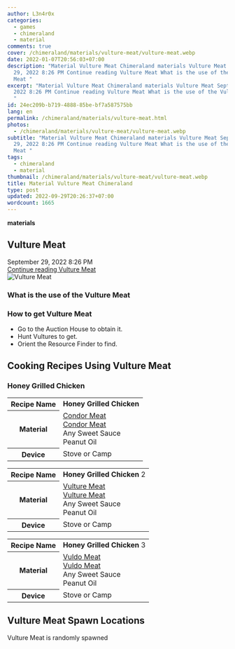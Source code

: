 ```yaml
---
author: L3n4r0x
categories:
  - games
  - chimeraland
  - material
comments: true
cover: /chimeraland/materials/vulture-meat/vulture-meat.webp
date: 2022-01-07T20:56:03+07:00
description: "Material Vulture Meat Chimeraland materials Vulture Meat September
  29, 2022 8:26 PM Continue reading Vulture Meat What is the use of the Vulture
  Meat "
excerpt: "Material Vulture Meat Chimeraland materials Vulture Meat September 29,
  2022 8:26 PM Continue reading Vulture Meat What is the use of the Vulture Meat
  "
id: 24ec209b-b719-4888-85be-bf7a587575bb
lang: en
permalink: /chimeraland/materials/vulture-meat.html
photos:
  - /chimeraland/materials/vulture-meat/vulture-meat.webp
subtitle: "Material Vulture Meat Chimeraland materials Vulture Meat September
  29, 2022 8:26 PM Continue reading Vulture Meat What is the use of the Vulture
  Meat "
tags:
  - chimeraland
  - material
thumbnail: /chimeraland/materials/vulture-meat/vulture-meat.webp
title: Material Vulture Meat Chimeraland
type: post
updated: 2022-09-29T20:26:37+07:00
wordcount: 1665
---
```


<link
  rel="stylesheet"
  href="https://rawcdn.githack.com/dimaslanjaka/Web-Manajemen/870a349/css/bootstrap-5-3-0-alpha3-wrapper.css"
/>
<section id="bootstrap-wrapper">
  <div data-bs-theme="dark">
    <div
      class="row g-0 border rounded overflow-hidden flex-md-row mb-4 shadow-sm position-relative bg-dark text-light"
    >
      <div class="col p-4 d-flex flex-column position-static">
        <strong class="d-inline-block mb-2 text-success">materials</strong>
        <h2 class="mb-0">Vulture Meat</h2>
        <div class="mb-1 text-muted">September 29, 2022 8:26 PM</div>
        <a
          href="/chimeraland/materials/vulture-meat.html"
          class="stretched-link d-none text-primary"
          >Continue reading Vulture Meat</a
        >
      </div>
      <div class="col-auto d-none d-md-block d-lg-block">
        <img
          src="https://www.webmanajemen.com/chimeraland/materials/vulture-meat/vulture-meat.webp"
          alt="Vulture Meat"
        />
      </div>
    </div>
    <div class="row">
      <div class="col-lg-6 col-12 mb-2">
        <div class="card">
          <div class="card-body">
            <h3 class="card-title">What is the use of the Vulture Meat</h3>
            <div class="card-text"><ul></ul></div>
          </div>
        </div>
      </div>
      <div class="col-lg-6 col-12 mb-2">
        <div class="card">
          <div class="card-body">
            <h3 class="card-title">How to get Vulture Meat</h3>
            <div class="card-text">
              <ul>
                <li>Go to the Auction House to obtain it.</li>
                <li>Hunt Vultures to get.</li>
                <li>Orient the Resource Finder to find.</li>
              </ul>
            </div>
          </div>
        </div>
      </div>
      <div class="col-12 mb-2">
        <h2 id="cookable">Cooking Recipes Using Vulture Meat</h2>
        <div id="recipe-honey-grilled-chicken">
          <h3 id="item-honey-grilled-chicken">Honey Grilled Chicken</h3>
          <div class="mb-2">
            <table class="table">
              <tr>
                <th>Recipe Name</th>
                <td><b>Honey Grilled Chicken</b></td>
              </tr>
              <tr>
                <th>Material</th>
                <td>
                  <a
                    class="text-decoration-none text-primary"
                    href="/chimeraland/materials/condor-meat.html"
                    >Condor Meat</a
                  ><br /><a
                    class="text-decoration-none text-primary"
                    href="/chimeraland/materials/condor-meat.html"
                    >Condor Meat</a
                  ><br />Any Sweet Sauce<br />Peanut Oil
                </td>
              </tr>
              <tr>
                <th>Device</th>
                <td>Stove or Camp</td>
              </tr>
            </table>
          </div>
          <div class="mb-2">
            <table class="table">
              <tr>
                <th>Recipe Name</th>
                <td><b>Honey Grilled Chicken</b> 2</td>
              </tr>
              <tr>
                <th>Material</th>
                <td>
                  <a
                    class="text-decoration-none text-primary"
                    href="/chimeraland/materials/vulture-meat.html"
                    >Vulture Meat</a
                  ><br /><a
                    class="text-decoration-none text-primary"
                    href="/chimeraland/materials/vulture-meat.html"
                    >Vulture Meat</a
                  ><br />Any Sweet Sauce<br />Peanut Oil
                </td>
              </tr>
              <tr>
                <th>Device</th>
                <td>Stove or Camp</td>
              </tr>
            </table>
          </div>
          <div class="mb-2">
            <table class="table">
              <tr>
                <th>Recipe Name</th>
                <td><b>Honey Grilled Chicken</b> 3</td>
              </tr>
              <tr>
                <th>Material</th>
                <td>
                  <a
                    class="text-decoration-none text-primary"
                    href="/chimeraland/materials/vuldo-meat.html"
                    >Vuldo Meat</a
                  ><br /><a
                    class="text-decoration-none text-primary"
                    href="/chimeraland/materials/vuldo-meat.html"
                    >Vuldo Meat</a
                  ><br />Any Sweet Sauce<br />Peanut Oil
                </td>
              </tr>
              <tr>
                <th>Device</th>
                <td>Stove or Camp</td>
              </tr>
            </table>
          </div>
        </div>
      </div>
      <div class="col-12 mb-2">
        <h2>Vulture Meat Spawn Locations</h2>
        <p>Vulture Meat is randomly spawned</p>
      </div>
    </div>
  </div>
</section>